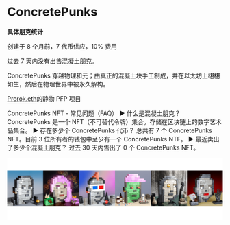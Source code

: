# ConcretePunks

**具体朋克统计**

创建于 8 个月前，7 代币供应，10% 费用

过去 7 天内没有出售混凝土朋克。

ConcretePunks 穿越物理和元；由真正的混凝土块手工制成，并在以太坊上栩栩如生，然后在物理世界中被永久解构。

[Prorok.eth](https://twitter.com/proroketh)的静物 PFP 项目

ConcretePunks NFT - 常见问题（FAQ）
▶ 什么是混凝土朋克？
ConcretePunks 是一个 NFT（不可替代令牌）集合。存储在区块链上的数字艺术品集合。
▶ 存在多少个 ConcretePunks 代币？
总共有 7 个 ConcretePunks NFT。目前 3 位所有者的钱包中至少有一个 ConcretePunks NTF。
▶ 最近卖出了多少个混凝土朋克？
过去 30 天内售出了 0 个 ConcretePunks NFT。

![unnamed](unnamed.png)

